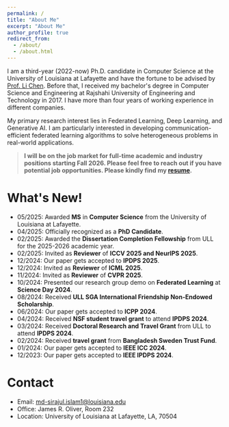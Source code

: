 ```yaml
---
permalink: /
title: "About Me"
excerpt: "About Me"
author_profile: true
redirect_from:
  - /about/
  - /about.html
---
```


I am a third-year (2022-now) Ph.D. candidate in Computer Science at the University of Louisiana at Lafayette and have the fortune to be advised by [Prof. Li Chen](https://lichenut.github.io/). Before that, I received my bachelor's degree in Computer Science and Engineering at Rajshahi University of Engineering and Technology in 2017. I have more than four years of working experience in different companies.

My primary research interest lies in Federated Learning, Deep Learning, and Generative AI. I am particularly interested in developing communication-efficient federated learning algorithms to solve heterogeneous problems in real-world applications.

> **I will be on the job market for full-time academic and industry positions starting Fall 2026. Please feel free to reach out if you have potential job opportunities. Please kindly find my [resume](https://drive.google.com/file/d/1nSqks24YaCHWGmRDzrCaPe6OCe7MNwcE/view?usp=sharing).**



What's New!
======
* 05/2025: Awarded **MS** in **Computer Science** from the University of Louisiana at Lafayette.
* 04/2025: Officially recognized as a **PhD Candidate**.
* 02/2025: Awarded the **Dissertation Completion Fellowship** from ULL for the 2025-2026 academic year.
* 02/2025: Invited as **Reviewer** of **ICCV 2025 and NeurIPS 2025**.
* 12/2024: Our paper gets accepted to **IPDPS 2025**.
* 12/2024: Invited as **Reviewer** of **ICML 2025**.
* 11/2024: Invited as **Reviewer** of **CVPR 2025**.
* 10/2024: Presented our research group demo on **Federated Learning** at **Science Day 2024**.
* 08/2024: Received **ULL SGA International Friendship Non-Endowed Scholarship**.
* 06/2024: Our paper gets accepted to **ICPP 2024**.
* 04/2024: Received **NSF student travel grant** to attend **IPDPS 2024**.
* 03/2024: Received **Doctoral Research and Travel Grant** from ULL to attend **IPDPS 2024**.
* 02/2024: Received **travel grant** from **Bangladesh Sweden Trust Fund**.
* 01/2024: Our paper gets accepted to **IEEE ICC 2024**.
* 12/2023: Our paper gets accepted to **IEEE IPDPS 2024**.
  
Contact
======
* Email: md-sirajul.islam1@louisiana.edu
* Office: James R. Oliver, Room 232
* Location: University of Louisiana at Lafayette, LA, 70504

